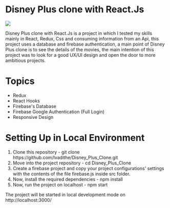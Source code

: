 <h1 aling='center'>Disney Plus clone with React.Js</h1>

<img src="https://upload.wikimedia.org/wikipedia/commons/3/3e/Disney%2B_logo.svg" />

<p aling='center'> Disney Plus clone with React.Js is a project in which I tested my skills mainly in React, Redux, Css and consuming information from an Api, this project uses a database and firebase authentication, a main point of Disney Plus clone is to see the details of the movies, the main intention of this project was to look for a good UX/UI design and open the door to more ambitious projects.</p>

<div>
  <h1>
    Topics
  </h1>
  <ul>
    <li>
      Redux
    </li>
    <li>
      React Hooks
    </li>
    <li>
      Firebase's Database
    </li>
    <li>
      Firebase Google Authentication (Full Login)
    </li>
    <li>
      Responsive Design
    </li>
  </ul>
</div>

<div>
  <h1>Setting Up in Local Environment</h1>
  <ol>
    <li>
      Clone this repository - git clone https://github.com/lvadithe/Disney_Plus_Clone.git
    </li>
    <li>
      Move into the project repository - cd Disney_Plus_Clone
    </li>
    <li>
      Create a firebase project and copy your project configurations' settings with the contents of the file firebase.js inside src folder.
    </li>
    <li>
      Now, install the required dependencies - npm install
    </li>
    <li>
      Now, run the project on localhost - npm start
    </li>
  </ol>
</div>


The project will be started in local development mode on http://localhost:3000/
